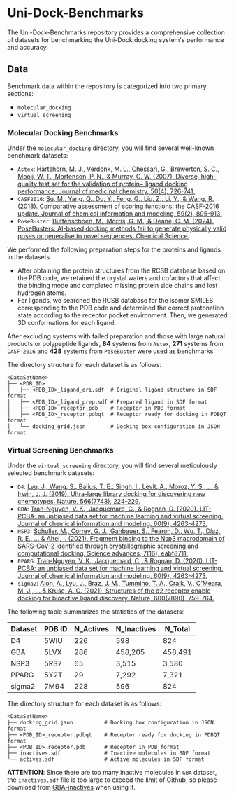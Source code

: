 # Uni-Dock-Benchmarks
The Uni-Dock-Benchmarks repository provides a comprehensive collection of datasets for benchmarking the Uni-Dock docking system's performance and accuracy. 

## Data
Benchmark data within the repository is categorized into two primary sections:

- `molecular_docking`
- `virtual_screening`

### Molecular Docking Benchmarks
Under the `molecular_docking` directory, you will find several well-known benchmark datasets:

- `Astex`: [Hartshorn, M. J., Verdonk, M. L., Chessari, G., Brewerton, S. C., Mooij, W. T., Mortenson, P. N., & Murray, C. W. (2007). Diverse, high-quality test set for the validation of protein− ligand docking performance. Journal of medicinal chemistry, 50(4), 726-741.](https://pubs.acs.org/doi/full/10.1021/jm061277y)
- `CASF2016`: [Su, M., Yang, Q., Du, Y., Feng, G., Liu, Z., Li, Y., & Wang, R. (2018). Comparative assessment of scoring functions: the CASF-2016 update. Journal of chemical information and modeling, 59(2), 895-913.](https://pubs.acs.org/doi/abs/10.1021/acs.jcim.8b00545)
- `PoseBuster`: [Buttenschoen, M., Morris, G. M., & Deane, C. M. (2024). PoseBusters: AI-based docking methods fail to generate physically valid poses or generalise to novel sequences. Chemical Science.](https://pubs.rsc.org/en/content/articlehtml/2024/sc/d3sc04185a)

We performed the following preparation steps for the proteins and ligands in the datasets.

- After obtaining the protein structures from the RCSB database based on the PDB code, we retained the crystal waters and cofactors that affect the binding mode and completed missing protein side chains and lost hydrogen atoms. 
- For ligands, we searched the RCSB database for the isomer SMILES corresponding to the PDB code and determined the correct protonation state according to the receptor pocket environment. Then, we generated 3D conformations for each ligand. 

After excluding systems with failed preparation and those with large natural products or polypeptide ligands, **84** systems from `Astex`, **271** systems from `CASF-2016` and **428** systems from `PoseBuster` were used as benchmarks.
  

The directory structure for each dataset is as follows:

```
<DataSetName>
├── <PDB_ID>
│   ├── <PDB_ID>_ligand_ori.sdf  # Original ligand structure in SDF format
│   ├── <PDB_ID>_ligand_prep.sdf # Prepared ligand in SDF format
│   ├── <PDB_ID>_receptor.pdb    # Receptor in PDB format
│   ├── <PDB_ID>_receptor.pdbqt  # Receptor ready for docking in PDBQT format
│   └── docking_grid.json        # Docking box configuration in JSON format
```


### Virtual Screening Benchmarks
Under the `virtual_screening` directory, you will find several meticulously selected benchmark datasets:

- `D4`: [Lyu, J., Wang, S., Balius, T. E., Singh, I., Levit, A., Moroz, Y. S., ... & Irwin, J. J. (2019). Ultra-large library docking for discovering new chemotypes. Nature, 566(7743), 224-229.](https://www.nature.com/articles/s41586-019-0917-9)
- `GBA`: [Tran-Nguyen, V. K., Jacquemard, C., & Rognan, D. (2020). LIT-PCBA: an unbiased data set for machine learning and virtual screening. Journal of chemical information and modeling, 60(9), 4263-4273.](https://pubs.acs.org/doi/abs/10.1021/acs.jcim.0c00155)
- `NSP3`: [Schuller, M., Correy, G. J., Gahbauer, S., Fearon, D., Wu, T., Díaz, R. E., ... & Ahel, I. (2021). Fragment binding to the Nsp3 macrodomain of SARS-CoV-2 identified through crystallographic screening and computational docking. Science advances, 7(16), eabf8711.](https://www.science.org/doi/full/10.1126/sciadv.abf8711)
- `PPARG`: [Tran-Nguyen, V. K., Jacquemard, C., & Rognan, D. (2020). LIT-PCBA: an unbiased data set for machine learning and virtual screening. Journal of chemical information and modeling, 60(9), 4263-4273.](https://pubs.acs.org/doi/abs/10.1021/acs.jcim.0c00155)
- `sigma2`: [Alon, A., Lyu, J., Braz, J. M., Tummino, T. A., Craik, V., O’Meara, M. J., ... & Kruse, A. C. (2021). Structures of the σ2 receptor enable docking for bioactive ligand discovery. Nature, 600(7890), 759-764.](https://www.nature.com/articles/s41586-021-04175-x)

The following table summarizes the statistics of the datasets:

| Dataset | PDB ID | N_Actives | N_Inactives | N_Total |
|----|----|----|----|----|
| D4 | 5WIU | 226 | 598 | 824 |
| GBA | 5LVX | 286 | 458,205 | 458,491 |
| NSP3 | 5RS7 | 65 | 3,515 | 3,580 |
| PPARG | 5Y2T | 29 | 7,292 | 7,321 |
| sigma2 | 7M94 | 228 | 596 | 824 |

The directory structure for each dataset is as follows:
```
<DataSetName>
├── docking_grid.json          # Docking box configuration in JSON format
├── <PDB_ID>_receptor.pdbqt    # Receptor ready for docking in PDBQT format
├── <PDB_ID>_receptor.pdb      # Receptor in PDB format
├── inactives.sdf              # Inactive molecules in SDF format
└── actives.sdf                # Active molecules in SDF format
```

**ATTENTION**: Since there are too many inactive molecules in `GBA` dataset, the `inactives.sdf` file is too large to exceed the limit of Github, so please download from [GBA-inactives](https://bohrium-api.dp.tech/ds-dl/GBA-inactives-ap7r-v1.zip) when using it.
